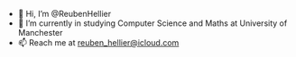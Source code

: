 - 👋 Hi, I’m @ReubenHellier
- 🌱 I’m currently in studying Computer Science and Maths at University of Manchester
- 📫 Reach me at reuben_hellier@icloud.com

<!---
ReubenHellier/ReubenHellier is a ✨ special ✨ repository because its `README.md` (this file) appears on your GitHub profile.
You can click the Preview link to take a look at your changes.
--->
